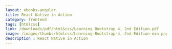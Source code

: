 ```yaml
---
layout: ebooks-angular
title: React Native in Action 
category: frontend
tags: [htmlcss]
link: /downloads/pdf/html&css/Learning Bootstrap 4, 2nd Edition.pdf 
image: /images/thumbs/htmlcss/Learning-Bootstrap-4,-2nd-Edition-min.png
description : React Native in Action 
---
```













